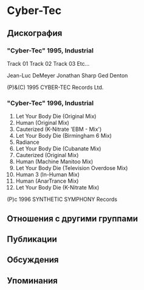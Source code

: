 # Cyber-Tec



## Дискография

### "Cyber-Tec" 1995, Industrial

Track 01
Track 02
Track 03
Etc...

Jean-Luc DeMeyer
Jonathan Sharp
Ged Denton

(P)&(C) 1995 CYBER-TEC Records Ltd.

### "Cyber-Tec" 1996, Industrial

1.  Let Your Body Die (Original Mix) 
2.  Human (Original Mix)
3.  Cauterized (K-Nitrate 'EBM - Mix')
4.  Let Your Body Die (Birmingham 6 Mix)
5.  Radiance
6.  Let Your Body Die (Cubanate Mix)
7.  Cauterized (Original Mix)
8.  Human (Machine Manitoo Mix)
9.  Let Your Body Die (Television Overdose Mix)
10.  Human З (In-Human Mix)
11.  Human (AnarTrance Mix)
12.  Let Your Body Die (K-Nitrate Mix)

(P)c 1996 SYNTHETIC SYMPHONY Records


## Отношения с другими группами


## Публикации


## Обсуждения


## Упоминания

